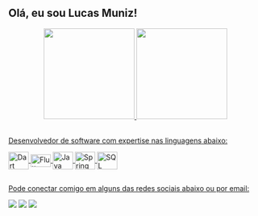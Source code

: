 ## Olá, eu sou Lucas Muniz!
<div align="center">
  <a href="https://github.com/lucasmuniz95">
  <img height="180em" src="https://github-readme-stats.vercel.app/api?username=lucasmuniz95&show_icons=true&theme=dark&include_all_commits=true&count_private=true"/>
  <img height="180em" src="https://github-readme-stats.vercel.app/api/top-langs/?username=lucasmuniz95&layout=compact&langs_count=7&theme=dark"/>
</div>
<div style="display: inline_block"><br>

  Desenvolvedor de software com expertise nas linguagens abaixo:

<div style="display: inline_block align:"right">
  <img align="center" alt="Dart" height="35" width="40" src="https://cdn.jsdelivr.net/gh/devicons/devicon@latest/icons/dart/dart-plain-wordmark.svg"> 
  <img align="center" alt="Flutter" height="25" width="40" src="https://cdn.jsdelivr.net/gh/devicons/devicon@latest/icons/flutter/flutter-original.svg">
  <img align="center" alt="Java" height="35" width="40" src="https://cdn.jsdelivr.net/gh/devicons/devicon/icons/java/java-original.svg"> 
  <img align="center" alt="Spring" height="35" width="40" src="https://cdn.jsdelivr.net/gh/devicons/devicon@latest/icons/spring/spring-original-wordmark.svg"> 
  <img align="center" alt="SQL" height="35" width="40" src="https://cdn.jsdelivr.net/gh/devicons/devicon@latest/icons/microsoftsqlserver/microsoftsqlserver-plain-wordmark.svg"> 
  
</div>
    
##

Pode conectar comigo em alguns das redes sociais abaixo ou por email:

<div>
  <a href="https://instagram.com/lucasmuniz95_" target="_blank" rel=”noopener” rel="noreferer" onclick="window"><img src="https://img.shields.io/badge/-Instagram-%23E4405F?style=for-the-badge&logo=instagram&logoColor=white"></a>
  <a href = "mailto:andradelucasmuniz@gmail.com" target="_blank" rel=”noopener” rel="noreferer"><img src="https://img.shields.io/badge/Gmail-D14836?style=for-the-badge&logo=gmail&logoColor=white"></a>
  <a href="https://www.linkedin.com/in/lucasmuniz95/" target="_blank" rel=”noopener” rel="noreferer"><img src="https://img.shields.io/badge/-LinkedIn-%230077B5?style=for-the-badge&logo=linkedin&logoColor=white"></a>

 
</div>
